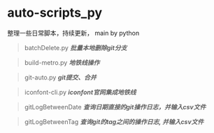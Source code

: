 # auto-scripts_py
整理一些日常脚本，持续更新， main by python

> batchDelete.py  ***批量本地删除git分支***

> build-metro.py  ***地铁线操作***

> git-auto.py  ***git提交、合并***

> iconfont-cli.py  ***iconfont官网集成地铁线***

> gitLogBetweenDate ***查询日期直接的git操作日志，并输入csv文件***

> gitLogBetweenTag ***查询git的tag之间的操作日志, 并输入csv文件***
